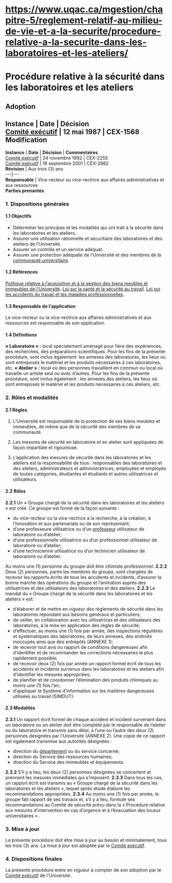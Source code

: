 # https://www.uqac.ca/mgestion/chapitre-5/reglement-relatif-au-milieu-de-vie-et-a-la-securite/procedure-relative-a-la-securite-dans-les-laboratoires-et-les-ateliers/

# Procédure relative à la sécurité dans les laboratoires et les ateliers
**Adoption**  
---  
**Instance** | **Date** | **Décision**  
[Comité exécutif](https://www.uqac.ca/mgestion/chapitre-5/reglement-relatif-au-milieu-de-vie-et-a-la-securite/procedure-relative-a-la-securite-dans-les-laboratoires-et-les-ateliers/<https:/www.uqac.ca/mgestion/lexique/comite-executif/>) | 12 mai 1987 | CEX-1568  
**Modification**  
---  
**Instance** | **Date** | **Décision** | **Commentaires**  
[Comité exécutif](https://www.uqac.ca/mgestion/chapitre-5/reglement-relatif-au-milieu-de-vie-et-a-la-securite/procedure-relative-a-la-securite-dans-les-laboratoires-et-les-ateliers/<https:/www.uqac.ca/mgestion/lexique/comite-executif/>) | 24 novembre 1992 | CEX-2255  
[Comité exécutif](https://www.uqac.ca/mgestion/chapitre-5/reglement-relatif-au-milieu-de-vie-et-a-la-securite/procedure-relative-a-la-securite-dans-les-laboratoires-et-les-ateliers/<https:/www.uqac.ca/mgestion/lexique/comite-executif/>) | 18 septembre 2001 | CEX-2862  
**Révision** | Aux trois (3) ans  
---|---  
**Responsable** | Vice-recteur ou vice-rectrice aux affaires administratives et aux ressources  
**Parties prenantes**  
### 1. Dispositions générales
#### 1.1 Objectifs
  * Déterminer les principes et les modalités qui ont trait à la sécurité dans les laboratoires et les ateliers.
  * Assurer une utilisation rationnelle et sécuritaire des laboratoires et des ateliers de l’Université.
  * Assurer un contrôle et un service adéquat.
  * Assurer une protection adéquate de l’Université et des membres de la [communauté universitaire](https://www.uqac.ca/mgestion/chapitre-5/reglement-relatif-au-milieu-de-vie-et-a-la-securite/procedure-relative-a-la-securite-dans-les-laboratoires-et-les-ateliers/<https:/www.uqac.ca/mgestion/lexique/communaute-universitaire/>).


#### 1.2 Références
[Politique relative à l’acquisition et à la gestion des biens meubles et immeubles de l’Université](https://www.uqac.ca/mgestion/chapitre-5/reglement-relatif-au-milieu-de-vie-et-a-la-securite/procedure-relative-a-la-securite-dans-les-laboratoires-et-les-ateliers/<https:/www.uqac.ca/mgestion/chapitre-4/reglement-relatif-a-la-gestion-des-biens-meubles-et-immeubles/politique-relative-a-lacquisition-et-a-la-gestion-des-biens-meubles-et-immeubles-de-luniversite/>).
[Loi sur la santé et la sécurité au travail](https://www.uqac.ca/mgestion/chapitre-5/reglement-relatif-au-milieu-de-vie-et-a-la-securite/procedure-relative-a-la-securite-dans-les-laboratoires-et-les-ateliers/<https:/www.legisquebec.gouv.qc.ca/fr/document/lc/s-2.1>).
[Loi sur les accidents du travail et les maladies professionnelles](https://www.uqac.ca/mgestion/chapitre-5/reglement-relatif-au-milieu-de-vie-et-a-la-securite/procedure-relative-a-la-securite-dans-les-laboratoires-et-les-ateliers/<https:/www.legisquebec.gouv.qc.ca/fr/document/lc/a-3.001>).
#### 1.3 Responsable de l’application
Le vice-recteur ou la vice-rectrice aux affaires administratives et aux ressources est responsable de son application.
#### 1.4 Définitions
**« Laboratoire » :** local spécialement aménagé pour faire des expériences, des recherches, des préparations scientifiques. Pour les fins de la présente procédure, sont inclus également: les annexes des laboratoires, les lieux où sont entreposés le matériel et les produits nécessaires à ces laboratoires, etc.
**« Atelier » :** local où des personnes travaillent en commun ou local où travaille un artiste seul ou avec d’autres. Pour les fins de la présente procédure, sont inclus également : les annexes des ateliers, les lieux où sont entreposés le matériel et les produits nécessaires à ces ateliers, etc.
### 2. Rôles et modalités
#### 2.1 Règles
  1. L’Université est responsable de la protection de ses biens meubles et immeubles, de même que de la sécurité des membres de sa communauté.


  1. Les mesures de sécurité en laboratoire et en atelier sont appliquées de façon impartiale et rigoureuse.


  1. L’application des mesures de sécurité dans les laboratoires et les ateliers est la responsabilité de tous : responsables des laboratoires et des ateliers, administrateurs et administratrices, employées et employés de toutes catégories, étudiantes et étudiants et autres utilisatrices et utilisateurs.


#### 2.2 Rôles
**2.2.1** Un « Groupe chargé de la sécurité dans les laboratoires et les ateliers » est créé. Ce groupe est formé de la façon suivante :
  * du vice-recteur ou la vice-rectrice à la recherche, à la création, à l’innovation et aux partenariats ou de son représentant;
  * d’une professeure utilisatrice ou d’un [professeur](https://www.uqac.ca/mgestion/chapitre-5/reglement-relatif-au-milieu-de-vie-et-a-la-securite/procedure-relative-a-la-securite-dans-les-laboratoires-et-les-ateliers/<https:/www.uqac.ca/mgestion/lexique/professeur/>) utilisateur de laboratoire ou d’atelier;
  * d’une professionnelle utilisatrice ou d’un professionnel utilisateur de laboratoire ou d’atelier;
  * d’une technicienne utilisatrice ou d’un technicien utilisateur de laboratoire ou d’atelier.


Au moins une (1) personne du groupe doit être chimiste professionnel.
**2.2.2** Deux (2) personnes, parmi les membres du groupe, sont chargées de recevoir les rapports écrits de tous les accidents et incidents, d’assurer la bonne marche des opérations du groupe et l’animation auprès des utilisatrices et des utilisateurs des laboratoires et des ateliers.
**2.2.3** Le mandat du « Groupe chargé de la sécurité dans les laboratoires et les ateliers » est:
  * d’élaborer et de mettre en vigueur des règlements de sécurité dans les laboratoires répondant aux besoins généraux et particuliers;
  * de veiller, en collaboration avec les utilisatrices et des utilisateurs des laboratoires, à la mise en application des règles de sécurité;
  * d’effectuer, au moins une (1) fois par année, des inspections régulières et systématiques des laboratoires, de leurs annexes, des endroits inoccupés ainsi que des entrepôts (ANNEXE 1);
  * de recevoir tout avis ou rapport de conditions dangereuses afin d’identifier et de recommander les corrections nécessaires le plus rapidement possible;
  * de recevoir deux (2) fois par année un rapport formel écrit de tous les accidents et incidents survenus dans les laboratoires et les ateliers afin d’identifier les mesures appropriées;
  * de planifier et de coordonner l’élimination des produits chimiques au moins une (1) fois l’an;
  * d’appliquer le Système d’information sur les matières dangereuses utilisées au travail (SIMDUT).


#### 2.3 Modalités
**2.3.1** Un rapport écrit formel de chaque accident et incident survenant dans un laboratoire ou un atelier doit être complété par le responsable de l’atelier ou du laboratoire et transmis sans délai, à l’une ou l’autre des deux (2) personnes désignées par l’Université (ANNEXE 2). Une copie de ce rapport est également transmise aux autorités désignées :
  * direction du [département](https://www.uqac.ca/mgestion/chapitre-5/reglement-relatif-au-milieu-de-vie-et-a-la-securite/procedure-relative-a-la-securite-dans-les-laboratoires-et-les-ateliers/<https:/www.uqac.ca/mgestion/lexique/departement/>) ou du service concerné;
  * direction du Service des ressources humaines;
  * direction du Service des immeubles et équipements.


**2.3.2** S’il y a lieu, les deux (2) personnes désignées se concertent et prennent les mesures immédiates qui s’imposent.
**2.3.3** Dans tous les cas, un rapport écrit est transmis au « Groupe chargé de la sécurité dans les laboratoires et les ateliers », lequel après étude élabore les recommandations appropriées.
**2.3.4** Au moins une (1) fois par année, le groupe fait rapport de ses travaux et, s’il y a lieu, formule ses recommandations au Comité de sécurité prévu dans la « Procédure relative aux mesures d’intervention en cas d’urgence et à l’évacuation des locaux universitaires » _._
### 3. Mise à jour
La présente procédure doit être mise à jour au besoin et minimalement, tous les trois (3) ans. La mise à jour est adoptée par le [Comité exécutif](https://www.uqac.ca/mgestion/chapitre-5/reglement-relatif-au-milieu-de-vie-et-a-la-securite/procedure-relative-a-la-securite-dans-les-laboratoires-et-les-ateliers/<https:/www.uqac.ca/mgestion/lexique/comite-executif/>).
### 4. Dispositions finales
La présente procédure entre en vigueur à compter de son adoption par le [Comité exécutif](https://www.uqac.ca/mgestion/chapitre-5/reglement-relatif-au-milieu-de-vie-et-a-la-securite/procedure-relative-a-la-securite-dans-les-laboratoires-et-les-ateliers/<https:/www.uqac.ca/mgestion/lexique/comite-executif/>) de l’Université.
